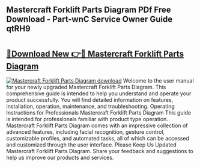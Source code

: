 ## Mastercraft Forklift Parts Diagram PDf Free Download - Part-wnC Service Owner Guide qtRH9

# <h2><a href="http://dfsu7i.blite.top/?on=Mastercraft+Forklift+Parts+Diagram">🔗Download New 👉🔴 Mastercraft Forklift Parts Diagram</a></h2>

[![Mastercraft Forklift Parts Diagram download](https://i.imgur.com/lujVjoI.png)](http://dfsu7i.blite.top/?on=Mastercraft+Forklift+Parts+Diagram)
Welcome to the user manual for your newly upgraded Mastercraft Forklift Parts Diagram. This comprehensive guide is intended to help you understand and operate your product successfully. You will find detailed information on features, installation, operation, maintenance, and troubleshooting. Operating Instructions for Professionals Mastercraft Forklift Parts Diagram This guide is intended for professionals familiar with product type operation. Mastercraft Forklift Parts Diagram comes with an impressive collection of advanced features, including facial recognition, gesture control, customizable profiles, and automated tasks, all of which can be accessed and customized through the user interface. Please Keep Us Updated Mastercraft Forklift Parts Diagram. Share your feedback and suggestions to help us improve our products and services.
